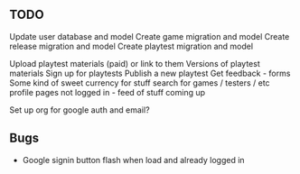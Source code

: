 
## TODO

Update user database and model
Create game migration and model
Create release migration and model
Create playtest migration and model



Upload playtest materials (paid) or link to them
Versions of playtest materials
Sign up for playtests
Publish a new playtest
Get feedback - forms
Some kind of sweet currency for stuff
search for games / testers / etc
profile pages
not logged in - feed of stuff coming up

Set up org for google auth and email?

## Bugs

* Google signin button flash when load and already logged in 
